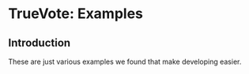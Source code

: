# TrueVote: Examples

## Introduction

These are just various examples we found that make developing easier.